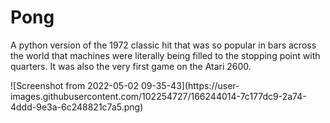 <h1>Pong </h1>
<p>A python version of the 1972 classic hit that 
was so popular in bars across the world that machines were literally being filled to the 
stopping point with quarters. It was also the very first game 
on the Atari 2600.</p>
![Screenshot from 2022-05-02 09-35-43](https://user-images.githubusercontent.com/102254727/166244014-7c177dc9-2a74-4ddd-9e3a-6c248821c7a5.png)

